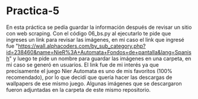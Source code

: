 # Practica-5
En esta práctica se pedía guardar la información después de revisar un sitio con web scraping.
Con el código 06_bs.py al ejecutarlo te pide que ingreses un link para revisar las imágenes, en mi caso el link que ingresé fue "https://wall.alphacoders.com/by_sub_category.php?id=238460&name=NieR%3A+Automata+Fondos+de+pantalla&lang=Spanish" y luego te pide un nombre para guardar las imágenes en una carpeta, en mi caso se generó en usuarios.
El link fue de mi interés ya que precisamente el juego Nier Automata es uno de mis favoritos (100% recomendado), por lo que decidí que quería hacer las descargas de wallpapers de ese mismo juego.
Algunas imágenes que se descargaron fueron adjuntadas en la carpeta de este mismo repositorio.
